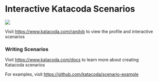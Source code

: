 # Interactive Katacoda Scenarios

[![](http://shields.katacoda.com/katacoda/randyb/count.svg)](https://www.katacoda.com/randyb "Get your profile on Katacoda.com")

Visit https://www.katacoda.com/randyb to view the profile and interactive scenarios

### Writing Scenarios
Visit https://www.katacoda.com/docs to learn more about creating Katacoda scenarios

For examples, visit https://github.com/katacoda/scenario-example
